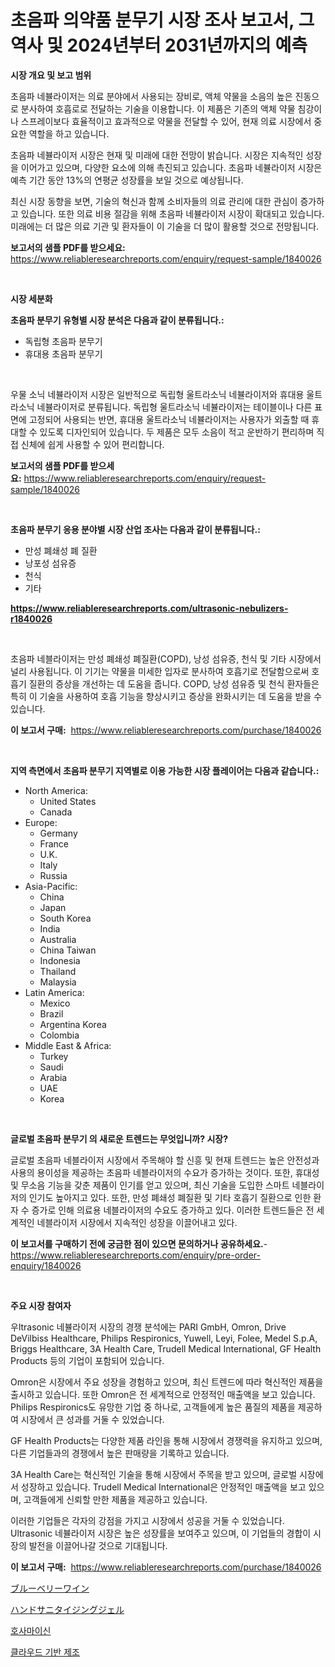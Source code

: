 <p><h1>초음파 의약품 분무기 시장 조사 보고서, 그 역사 및 2024년부터 2031년까지의 예측</h1></p><p><strong>시장 개요 및 보고 범위</strong></p>
<p><p>초음파 네뷸라이저는 의료 분야에서 사용되는 장비로, 액체 약물을 소음의 높은 진동으로 분사하여 호흡로로 전달하는 기술을 이용합니다. 이 제품은 기존의 액체 약물 침강이나 스프레이보다 효율적이고 효과적으로 약물을 전달할 수 있어, 현재 의료 시장에서 중요한 역할을 하고 있습니다.</p><p>초음파 네뷸라이저 시장은 현재 및 미래에 대한 전망이 밝습니다. 시장은 지속적인 성장을 이어가고 있으며, 다양한 요소에 의해 촉진되고 있습니다. 초음파 네뷸라이저 시장은 예측 기간 동안 13%의 연평균 성장률을 보일 것으로 예상됩니다.</p><p>최신 시장 동향을 보면, 기술의 혁신과 함께 소비자들의 의료 관리에 대한 관심이 증가하고 있습니다. 또한 의료 비용 절감을 위해 초음파 네뷸라이저 시장이 확대되고 있습니다. 미래에는 더 많은 의료 기관 및 환자들이 이 기술을 더 많이 활용할 것으로 전망됩니다.</p></p>
<p><strong>보고서의 샘플 PDF를 받으세요:</strong> <a href="https://www.reliableresearchreports.com/enquiry/request-sample/1840026">https://www.reliableresearchreports.com/enquiry/request-sample/1840026</a></p>
<p>&nbsp;</p>
<p><strong>시장 세분화</strong></p>
<p><strong>초음파 분무기 유형별 시장 분석은 다음과 같이 분류됩니다.:</strong></p>
<p><ul><li>독립형 초음파 분무기</li><li>휴대용 초음파 분무기</li></ul></p>
<p>&nbsp;</p>
<p><p>우물 소닉 네뷸라이저 시장은 일반적으로 독립형 울트라소닉 네뷸라이저와 휴대용 울트라소닉 네뷸라이저로 분류됩니다. 독립형 울트라소닉 네뷸라이저는 테이블이나 다른 표면에 고정되어 사용되는 반면, 휴대용 울트라소닉 네뷸라이저는 사용자가 외출할 때 휴대할 수 있도록 디자인되어 있습니다. 두 제품은 모두 소음이 적고 운반하기 편리하며 직접 신체에 쉽게 사용할 수 있어 편리합니다.</p></p>
<p><strong>보고서의 샘플 PDF를 받으세요:</strong>&nbsp;<a href="https://www.reliableresearchreports.com/enquiry/request-sample/1840026">https://www.reliableresearchreports.com/enquiry/request-sample/1840026</a></p>
<p>&nbsp;</p>
<p><strong> 초음파 분무기 응용 분야별 시장 산업 조사는 다음과 같이 분류됩니다.:</strong></p>
<p><ul><li>만성 폐쇄성 폐 질환</li><li>낭포성 섬유증</li><li>천식</li><li>기타</li></ul></p>
<p><strong><a href="https://www.reliableresearchreports.com/ultrasonic-nebulizers-r1840026">https://www.reliableresearchreports.com/ultrasonic-nebulizers-r1840026</a></strong></p>
<p>&nbsp;</p>
<p><p>초음파 네블라이저는 만성 폐쇄성 폐질환(COPD), 낭성 섬유증, 천식 및 기타 시장에서 널리 사용됩니다. 이 기기는 약물을 미세한 입자로 분사하여 호흡기로 전달함으로써 호흡기 질환의 증상을 개선하는 데 도움을 줍니다. COPD, 낭성 섬유증 및 천식 환자들은 특히 이 기술을 사용하여 호흡 기능을 향상시키고 증상을 완화시키는 데 도움을 받을 수 있습니다.</p></p>
<p><strong>이 보고서 구매:</strong>&nbsp; <a href="https://www.reliableresearchreports.com/purchase/1840026">https://www.reliableresearchreports.com/purchase/1840026</a></p>
<p>&nbsp;</p>
<p><strong>지역 측면에서 초음파 분무기 지역별로 이용 가능한 시장 플레이어는 다음과 같습니다.:</strong></p>
<p><ul>
    <li>
        North America:
        <ul>
            <li>United States</li>
            <li>Canada</li>
        </ul>
    </li>
    <li>
        Europe:
        <ul>
            <li>Germany</li>
            <li>France</li>
            <li>U.K.</li>
            <li>Italy</li>
            <li>Russia</li>
        </ul>
    </li>
    <li>
        Asia-Pacific:
        <ul>
            <li>China</li>
            <li>Japan</li>
            <li>South Korea</li>
            <li>India</li>
            <li>Australia</li>
            <li>China Taiwan</li>
            <li>Indonesia</li>
            <li>Thailand</li>
            <li>Malaysia</li>
        </ul>
    </li>
    <li>
        Latin America:
        <ul>
            <li>Mexico</li>
            <li>Brazil</li>
            <li>Argentina Korea</li>
            <li>Colombia</li>
        </ul>
    </li>
    <li>
        Middle East & Africa:
        <ul>
            <li>Turkey</li>
            <li>Saudi</li>
            <li>Arabia</li>
            <li>UAE</li>
            <li>Korea</li>
        </ul>
    </li>
    </ul></p>
<p>&nbsp;</p>
<p><strong>글로벌 초음파 분무기 의 새로운 트렌드는 무엇입니까? 시장?</strong></p>
<p><p>글로벌 초음파 네블라이저 시장에서 주목해야 할 신흥 및 현재 트렌드는 높은 안전성과 사용의 용이성을 제공하는 초음파 네블라이저의 수요가 증가하는 것이다. 또한, 휴대성 및 무소음 기능을 갖춘 제품이 인기를 얻고 있으며, 최신 기술을 도입한 스마트 네블라이저의 인기도 높아지고 있다. 또한, 만성 폐쇄성 폐질환 및 기타 호흡기 질환으로 인한 환자 수 증가로 인해 의료용 네블라이저의 수요도 증가하고 있다. 이러한 트렌드들은 전 세계적인 네블라이저 시장에서 지속적인 성장을 이끌어내고 있다.</p></p>
<p><strong>이 보고서를 구매하기 전에 궁금한 점이 있으면 문의하거나 공유하세요.</strong>- <a href="https://www.reliableresearchreports.com/enquiry/pre-order-enquiry/1840026">https://www.reliableresearchreports.com/enquiry/pre-order-enquiry/1840026</a></p>
<p>&nbsp;</p>
<p><strong>주요 시장 참여자</strong></p>
<p><p>우ltrasonic 네뷸라이저 시장의 경쟁 분석에는 PARI GmbH, Omron, Drive DeVilbiss Healthcare, Philips Respironics, Yuwell, Leyi, Folee, Medel S.p.A, Briggs Healthcare, 3A Health Care, Trudell Medical International, GF Health Products 등의 기업이 포함되어 있습니다.</p><p>Omron은 시장에서 주요 성장을 경험하고 있으며, 최신 트렌드에 따라 혁신적인 제품을 출시하고 있습니다. 또한 Omron은 전 세계적으로 안정적인 매출액을 보고 있습니다. Philips Respironics도 유망한 기업 중 하나로, 고객들에게 높은 품질의 제품을 제공하여 시장에서 큰 성과를 거둘 수 있었습니다.</p><p>GF Health Products는 다양한 제품 라인을 통해 시장에서 경쟁력을 유지하고 있으며, 다른 기업들과의 경쟁에서 높은 판매량을 기록하고 있습니다.</p><p>3A Health Care는 혁신적인 기술을 통해 시장에서 주목을 받고 있으며, 글로벌 시장에서 성장하고 있습니다. Trudell Medical International은 안정적인 매출액을 보고 있으며, 고객들에게 신뢰할 만한 제품을 제공하고 있습니다.</p><p>이러한 기업들은 각자의 강점을 가지고 시장에서 성공을 거둘 수 있었습니다. Ultrasonic 네뷸라이저 시장은 높은 성장률을 보여주고 있으며, 이 기업들의 경합이 시장의 발전을 이끌어나갈 것으로 기대됩니다.</p></p>
<p><strong>이 보고서 구매:</strong>&nbsp;&nbsp;<a href="https://www.reliableresearchreports.com/purchase/1840026">https://www.reliableresearchreports.com/purchase/1840026</a></p>
<p><p><a href="https://medium.com/@reyeshowell655/%E3%83%96%E3%83%AB%E3%83%BC%E3%83%99%E3%83%AA%E3%83%BC%E3%83%AF%E3%82%A4%E3%83%B3%E5%B8%82%E5%A0%B4%E3%81%AE%E3%82%A4%E3%83%B3%E3%82%B5%E3%82%A4%E3%83%88-%E5%B8%82%E5%A0%B4%E3%81%AE%E3%83%88%E3%83%AC%E3%83%B3%E3%83%89-%E6%88%90%E9%95%B7-2024%E5%B9%B4%E3%81%8B%E3%82%892031%E5%B9%B4%E3%81%BE%E3%81%A7%E3%81%AE%E4%BA%88%E6%B8%AC-196c8b8735e8">ブルーベリーワイン</a></p><p><a href="https://medium.com/@arimuller2009/%E6%89%8B%E6%8C%87%E3%82%92%E6%AE%BA%E8%8F%8C%E3%81%99%E3%82%8B%E3%82%B8%E3%82%A7%E3%83%AB%E5%B8%82%E5%A0%B4-2031%E5%B9%B4%E3%81%BE%E3%81%A7%E3%81%AE%E6%88%90%E5%8A%9F%E3%81%97%E3%81%9F%E3%83%93%E3%82%B8%E3%83%8D%E3%82%B9%E6%88%A6%E7%95%A5%E3%81%AE%E9%8D%B5-cf740de0631e">ハンドサニタイジングジェル</a></p><p><a href="https://medium.com/@willislebsack/%EC%A1%B0%EC%82%AC%EB%A7%88%EC%9D%B4%EC%8B%A0-%EC%8B%9C%EC%9E%A5%EC%9D%80-%EC%8B%9C%EC%9E%A5-%EC%A0%90%EC%9C%A0%EC%9C%A8-%EC%8B%9C%EC%9E%A5-%ED%8A%B8%EB%A0%8C%EB%93%9C-%EB%B0%8F-%EC%8B%9C%EC%9E%A5-%EC%84%B1%EC%9E%A5%EC%97%90-%EB%8C%80%ED%95%9C-%EC%A0%95%EB%B3%B4%EB%A5%BC-%EC%A0%9C%EA%B3%B5%ED%95%A9%EB%8B%88%EB%8B%A4-90e5297ecdc1">호사마이신</a></p><p><a href="https://medium.com/@stanleylyittle554467/%EA%B5%AC%EB%A6%84-%EA%B8%B0%EB%B0%98-%EC%A0%9C%EC%A1%B0-%EC%8B%9C%EC%9E%A5-%EC%A0%84%EB%A7%9D-%EC%82%B0%EC%97%85-%EA%B0%9C%EC%9A%94-%EB%B0%8F-%EC%98%88%EC%B8%A1-2024%EB%85%84%EB%B6%80%ED%84%B0-2031%EB%85%84%EA%B9%8C%EC%A7%80-4668458dce16">클라우드 기반 제조</a></p></p>
